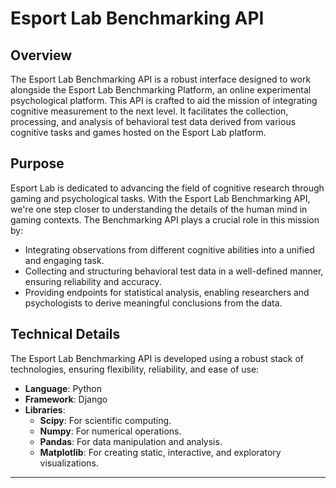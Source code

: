 # Esport Lab Benchmarking API

## Overview
The Esport Lab Benchmarking API is a robust interface designed to work alongside the Esport Lab Benchmarking Platform, an online experimental psychological platform. This API is crafted to aid the mission of integrating cognitive measurement to the next level. It facilitates the collection, processing, and analysis of behavioral test data derived from various cognitive tasks and games hosted on the Esport Lab platform.

## Purpose
Esport Lab is dedicated to advancing the field of cognitive research through gaming and psychological tasks. With the Esport Lab Benchmarking API, we're one step closer to understanding the details of the human mind in gaming contexts. The Benchmarking API plays a crucial role in this mission by:

- Integrating observations from different cognitive abilities into a unified and engaging task.
- Collecting and structuring behavioral test data in a well-defined manner, ensuring reliability and accuracy.
- Providing endpoints for statistical analysis, enabling researchers and psychologists to derive meaningful conclusions from the data.

## Technical Details
The Esport Lab Benchmarking API is developed using a robust stack of technologies, ensuring flexibility, reliability, and ease of use:

- **Language**: Python
- **Framework**: Django
- **Libraries**:
  - **Scipy**: For scientific computing.
  - **Numpy**: For numerical operations.
  - **Pandas**: For data manipulation and analysis.
  - **Matplotlib**: For creating static, interactive, and exploratory visualizations.

---

